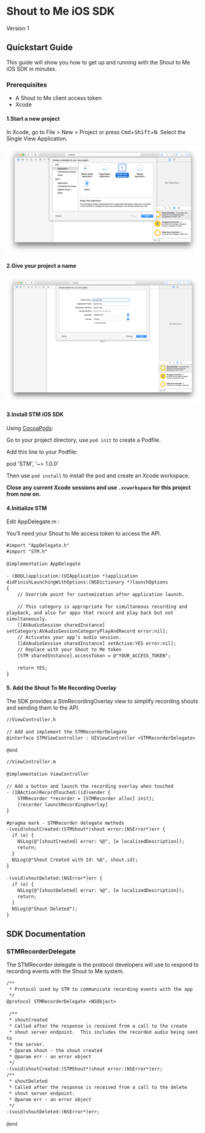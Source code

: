 # Shout to Me iOS SDK
Version 1

## Quickstart Guide
This guide will show you how to get up and running with the Shout to Me iOS SDK in minutes.

###  Prerequisites
* A Shout to Me client access token
* Xcode


#### 1.Start a new project
In Xcode, go to File > New > Project or press <kbd>Cmd</kbd>+<kbd>Shift</kbd>+<kbd>N</kbd>. Select the Single View Application.

![New iOS Project](/screen-shots/new-project.png)

#### 2.Give your project a name

![Name Project](/screen-shots/project-name.png)

#### 3.Install STM iOS SDK

Using [CocoaPods](https://cocoapods.org/about):

Go to your project directory, use `pod init` to create a Podfile.

Add this line to your Podfile:

pod 'STM', '~> 1.0.0'

Then use `pod install` to install the pod and create an Xcode workspace.

**Close any current Xcode sessions and use `.xcworkspace` for this project from now on.**

#### 4.Initialize STM

Edit AppDelegate.m :

You’ll need your Shout to Me access token to access the API.

```objc
#import "AppDelegate.h"
#import "STM.h"

@implementation AppDelegate

- (BOOL)application:(UIApplication *)application didFinishLaunchingWithOptions:(NSDictionary *)launchOptions
{
    // Override point for customization after application launch.
    
    // This category is appropriate for simultaneous recording and playback, and also for apps that record and play back but not simultaneously.
    [[AVAudioSession sharedInstance] setCategory:AVAudioSessionCategoryPlayAndRecord error:nil];
    // Activates your app’s audio session.
    [[AVAudioSession sharedInstance] setActive:YES error:nil];
    // Replace with your Shout to Me token
    [STM sharedInstance].accessToken = @"YOUR_ACCESS_TOKEN";

    return YES;
}
```

#### 5. Add the Shout To Me Recording Overlay

The SDK provides a StmRecordingOverlay view to simplify recording shouts and sending them to the API.

```objc
//ViewController.h

// Add and implement the STMRecorderDelegate
@interface STMViewController : UIViewController <STMRecorderDelegate>

@end
```

```objc
//ViewController.m

@implementation ViewController

// Add a button and launch the recording overlay when touched
- (IBAction)RecordTouched:(id)sender {
    STMRecorder *recorder = [STMRecorder alloc] init];
    [recorder launchRecordingOverlay]
}

#pragma mark - STMRecorder delegate methods
-(void)shoutCreated:(STMShout*)shout error:(NSError*)err {
  if (e) {
    NSLog(@"[shoutCreated] error: %@", [e localizedDescription]);
    return;
  }
  NSLog(@"Shout Created with Id: %@", shout.id);
}

-(void)shoutDeleted:(NSError*)err {
  if (e) {
    NSLog(@"[shoutDeleted] error: %@", [e localizedDescription]);
    return;
  }
  NSLog(@"Shout Deleted");
}

```

## SDK Documentation
### STMRecorderDelegate
The STMRecorder delegate is the protocol developers will use to respond to recording events with the Shout to Me system.

```objc
/**
 * Protocol used by STM to communicate recording events with the app
 */
@protocol STMRecorderDelegate <NSObject>

 /**
 * shoutCreated
 * Called after the response is received from a call to the create
 * shout server endpoint.  This includes the recorded audio being sent to
 * the server.
 * @param shout - the shout created
 * @param err - an error object
 */
-(void)shoutCreated:(STMShout*)shout error:(NSError*)err;
/**
 * shoutDeleted
 * Called after the response is received from a call to the delete
 * shout server endpoint.
 * @param err - an error object
 */
-(void)shoutDeleted:(NSError*)err;

@end
```

